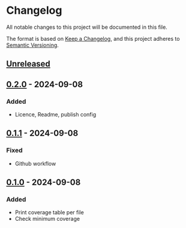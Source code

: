 # Changelog
All notable changes to this project will be documented in this file.

The format is based on [Keep a Changelog](https://keepachangelog.com/en/1.0.0/), and this project adheres to [Semantic Versioning](https://semver.org/spec/v2.0.0.html).

## [Unreleased]

## [0.2.0] - 2024-09-08
### Added
- Licence, Readme, publish config

## [0.1.1] - 2024-09-08
### Fixed
- Github workflow

## [0.1.0] - 2024-09-08
### Added
- Print coverage table per file
- Check minimum coverage

[Unreleased]: https://github.com/gilcu2/covertable/compare/0.2.0...master
[0.2.0]: https://github.com/gilcu2/covertable/compare/0.1.1...0.2.0
[0.1.1]: https://github.com/gilcu2/covertable/compare/0.1.0...0.1.1
[0.1.0]: https://github.com/gilcu2/covertable/tree/0.1.0
